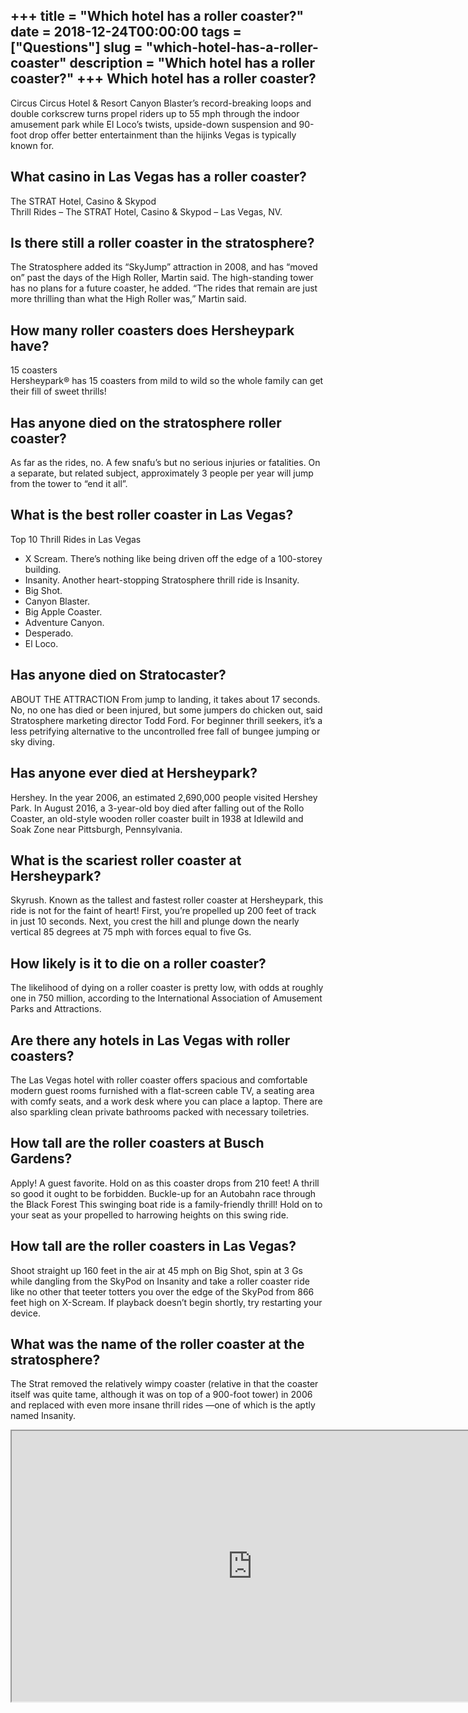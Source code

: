 +++
title = "Which hotel has a roller coaster?"
date = 2018-12-24T00:00:00
tags = ["Questions"]
slug = "which-hotel-has-a-roller-coaster"
description = "Which hotel has a roller coaster?"
+++
Which hotel has a roller coaster?
---------------------------------

Circus Circus Hotel &amp; Resort Canyon Blaster’s record-breaking loops and double corkscrew turns propel riders up to 55 mph through the indoor amusement park while El Loco’s twists, upside-down suspension and 90-foot drop offer better entertainment than the hijinks Vegas is typically known for.

What casino in Las Vegas has a roller coaster?
----------------------------------------------

The STRAT Hotel, Casino &amp; Skypod  
Thrill Rides – The STRAT Hotel, Casino &amp; Skypod – Las Vegas, NV.

Is there still a roller coaster in the stratosphere?
----------------------------------------------------

The Stratosphere added its “SkyJump” attraction in 2008, and has “moved on” past the days of the High Roller, Martin said. The high-standing tower has no plans for a future coaster, he added. “The rides that remain are just more thrilling than what the High Roller was,” Martin said.

How many roller coasters does Hersheypark have?
-----------------------------------------------

15 coasters  
Hersheypark® has 15 coasters from mild to wild so the whole family can get their fill of sweet thrills!

Has anyone died on the stratosphere roller coaster?
---------------------------------------------------

As far as the rides, no. A few snafu’s but no serious injuries or fatalities. On a separate, but related subject, approximately 3 people per year will jump from the tower to “end it all”.

What is the best roller coaster in Las Vegas?
---------------------------------------------

Top 10 Thrill Rides in Las Vegas

- X Scream. There’s nothing like being driven off the edge of a 100-storey building.
- Insanity. Another heart-stopping Stratosphere thrill ride is Insanity.
- Big Shot.
- Canyon Blaster.
- Big Apple Coaster.
- Adventure Canyon.
- Desperado.
- El Loco.

Has anyone died on Stratocaster?
--------------------------------

ABOUT THE ATTRACTION From jump to landing, it takes about 17 seconds. No, no one has died or been injured, but some jumpers do chicken out, said Stratosphere marketing director Todd Ford. For beginner thrill seekers, it’s a less petrifying alternative to the uncontrolled free fall of bungee jumping or sky diving.

Has anyone ever died at Hersheypark?
------------------------------------

Hershey. In the year 2006, an estimated 2,690,000 people visited Hershey Park. In August 2016, a 3-year-old boy died after falling out of the Rollo Coaster, an old-style wooden roller coaster built in 1938 at Idlewild and Soak Zone near Pittsburgh, Pennsylvania.

What is the scariest roller coaster at Hersheypark?
---------------------------------------------------

Skyrush. Known as the tallest and fastest roller coaster at Hersheypark, this ride is not for the faint of heart! First, you’re propelled up 200 feet of track in just 10 seconds. Next, you crest the hill and plunge down the nearly vertical 85 degrees at 75 mph with forces equal to five Gs.

How likely is it to die on a roller coaster?
--------------------------------------------

The likelihood of dying on a roller coaster is pretty low, with odds at roughly one in 750 million, according to the International Association of Amusement Parks and Attractions.

Are there any hotels in Las Vegas with roller coasters?
-------------------------------------------------------

The Las Vegas hotel with roller coaster offers spacious and comfortable modern guest rooms furnished with a flat-screen cable TV, a seating area with comfy seats, and a work desk where you can place a laptop. There are also sparkling clean private bathrooms packed with necessary toiletries.

How tall are the roller coasters at Busch Gardens?
--------------------------------------------------

Apply! A guest favorite. Hold on as this coaster drops from 210 feet! A thrill so good it ought to be forbidden. Buckle-up for an Autobahn race through the Black Forest This swinging boat ride is a family-friendly thrill! Hold on to your seat as your propelled to harrowing heights on this swing ride.

How tall are the roller coasters in Las Vegas?
----------------------------------------------

Shoot straight up 160 feet in the air at 45 mph on Big Shot, spin at 3 Gs while dangling from the SkyPod on Insanity and take a roller coaster ride like no other that teeter totters you over the edge of the SkyPod from 866 feet high on X-Scream. If playback doesn’t begin shortly, try restarting your device.

What was the name of the roller coaster at the stratosphere?
------------------------------------------------------------

The Strat removed the relatively wimpy coaster (relative in that the coaster itself was quite tame, although it was on top of a 900-foot tower) in 2006 and replaced with even more insane thrill rides —one of which is the aptly named Insanity.

<iframe allow="accelerometer; autoplay; clipboard-write; encrypted-media; gyroscope; picture-in-picture" allowfullscreen="" class="__youtube_prefs__  epyt-is-override  no-lazyload" data-no-lazy="1" data-origheight="433" data-origwidth="770" data-skipgform_ajax_framebjll="" height="433" id="_ytid_51525" loading="lazy" src="https://www.youtube.com/embed/OPdbdjctx2I?enablejsapi=1&autoplay=0&cc_load_policy=0&cc_lang_pref=&iv_load_policy=1&loop=0&modestbranding=0&rel=1&fs=1&playsinline=0&autohide=2&theme=dark&color=red&controls=1&" title="YouTube player" width="770"></iframe>